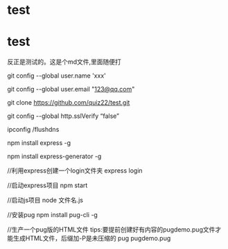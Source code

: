 # test
# test
反正是测试的。这是个md文件,里面随便打

git config --global user.name 'xxx'

git config --global user.email "123@qq.com"

git clone https://github.com/quiz22/test.git

git config --global http.sslVerify “false”

ipconfig /flushdns

npm install express -g

npm install express-generator -g

//利用express创建一个login文件夹
express login 

//启动express项目
npm start

//启动js项目
node 文件名.js

//安装pug
npm install pug-cli -g

//生产一个pug版的HTML文件 tips:要提前创建好有内容的pugdemo.pug文件才能生成HTML文件，后缀加-P是未压缩的
pug pugdemo.pug